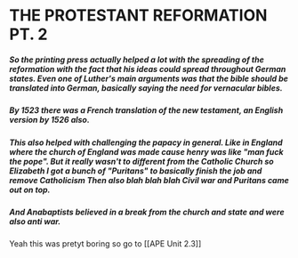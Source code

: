 #                    THE PROTESTANT REFORMATION PT. 2  

##### So the printing press actually helped a lot with the spreading of the reformation with the fact that his ideas could spread throughout German states. Even one of Luther's main arguments was that the bible should be translated into German, basically saying the need for vernacular bibles. 

##### By 1523 there was a French translation of the new testament, an English version by 1526 also.

##### This also helped with challenging the papacy in general. Like in England where the church of England was made cause henry was like "man fuck the pope". But it really wasn't to different from the Catholic Church so Elizabeth I got a bunch of "Puritans" to basically finish the job and remove Catholicism Then also blah blah blah Civil war and Puritans came out on top.

  ##### And Anabaptists believed in a break from the church and state and were also anti war.

Yeah this was pretyt boring so go to [[APE Unit 2.3]]